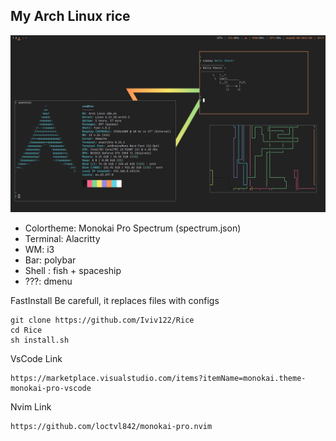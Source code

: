 ## My Arch Linux rice

![preview](https://github.com/Iviv122/Rice/blob/master/assets/screenshot.26.jpg?raw=true)

- Colortheme: Monokai Pro Spectrum (spectrum.json)
- Terminal: Alacritty
- WM: i3
- Bar: polybar
- Shell : fish + spaceship 
- ???: dmenu

FastInstall
Be carefull, it replaces files with configs
```
git clone https://github.com/Iviv122/Rice
cd Rice
sh install.sh
```

VsCode Link
```
https://marketplace.visualstudio.com/items?itemName=monokai.theme-monokai-pro-vscode
```

Nvim Link
```
https://github.com/loctvl842/monokai-pro.nvim
```
